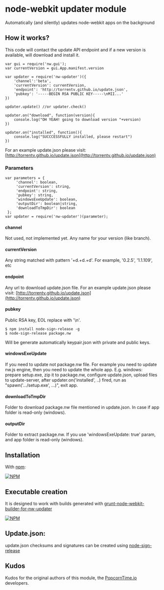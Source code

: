 node-webkit updater module
=======================================================

Automatically (and silently) updates node-webkit apps on the background

## How it works?

This code will contact the update API endpoint and if a new version is available, will download and install it.

    var gui = require('nw.gui');
    var currentVersion = gui.App.manifest.version

    var updater = require('nw-updater')({
        'channel':'beta',
        'currentVersion': currentVersion,
        'endpoint': 'http://torrentv.github.io/update.json',
        'pubkey': '-----BEGIN RSA PUBLIC KEY-----\nMII...'
    })

    updater.update() //or updater.check()

    updater.on("download", function(version){
        console.log("OH YEAH! going to download version "+version)
    })

    updater.on("installed", function(){
        console.log("SUCCCESSFULLY installed, please restart")
    })

For an example update.json please visit: [http://torrentv.github.io/update.json](http://torrentv.github.io/update.json)

### Parameters

    var parameters = {
         'channel': boolean,
         'currentVersion': string,
         'endpoint': string,
         'pubkey': string,
         'windowsExeUpdate': boolean,
         'outputDir': boolean|string,
         'downloadToTmpDir': boolean
     };
    var updater = require('nw-updater')(parameter);
    
#### channel

Not used, not implemented yet. Any name for your version (like branch). 

#### currentVersion

Any string matched with pattern '+d\.+d\.+d'. For example, '0.2.5', '1.1.109', etc

#### endpoint

Any url to download update.json file. For an example update.json please visit: [http://torrentv.github.io/update.json](http://torrentv.github.io/update.json)

#### pubkey

Public RSA key, EOL replace with '\n'.

    $ npm install node-sign-release -g
    $ node-sign-release package.nw

Will be generate automatically keypair.json with private and public keys. 

#### windowsExeUpdate

If you need to update not package.nw file. For example you need to update nw.js engine, then you need to update the whole app. 
E.g. windows: prepare setup.exe, zip it to package.nw, configure update.json, upload files to update-server, after updater.on('installed', ..) fired, run as "spawn('.../setup.exe', ...)", exit app. 

#### downloadToTmpDir

Folder to download package.nw file mentioned in update.json. In case if app folder is read-only (windows).

#### outputDir

Folder to extract package.nw. If you use 'windowsExeUpdate: true' param, and app folder is read-only (windows).


## Installation 

With [npm](http://npmjs.org):

[![NPM](https://nodei.co/npm/nw-updater.png?downloads=true)](https://nodei.co/npm/nw-updater/)

## Executable creation

It is designed to work with builds generated with [grunt-node-webkit-builder-for-nw-updater](https://github.com/guerrerocarlos/grunt-node-webkit-builder-for-nw-updater) 

[![NPM](https://nodei.co/npm/grunt-node-webkit-builder-for-nw-updater.png?downloads=true)](https://nodei.co/npm/grunt-node-webkit-builder-for-nw-updater/)

## Update.json:

update.json checksums and signatures can be created using [node-sign-release](http://npmjs.org/package/node-sign-release)

## Kudos

Kudos for the original authors of this module, the [PopcornTime.io](http://popcorntime.io/) developers.
